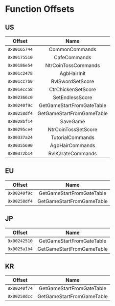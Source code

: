 # Function Offsets

## US
| Offset | Name |
|:-: | :-: |
|`0x00165744`| CommonCommands |
|`0x00175510`| CafeCommands |
|`0x00186e54`| NtrCoinTossCommands |
|`0x001c2478`| AgbHairInit |
|`0x001cc7b0`| RvlSwordSetScore |
|`0x001ecc58`| CtrChickenSetScore |
|`0x002366c0`| SetEndlessScore |
|`0x00240f9c`| GetGameStartFromGateTable |
|`0x00258df4`| GetGameStartFromGameTable |
|`0x0028bf14`| SaveGame |
|`0x00295ce4`| NtrCoinTossSetScore |
|`0x00337a24`| TutorialCommands |
|`0x00355690`| AgbHairCommands |
|`0x00372b14`| RvlKarateCommands |

## EU
| Offset | Name |
|:-: | :-: |
|`0x00240f9c`| GetGameStartFromGateTable |
|`0x00258df4`| GetGameStartFromGameTable |

## JP
| Offset | Name |
|:-: | :-: |
|`0x00242510`| GetGameStartFromGateTable |
|`0x0025a1b4`| GetGameStartFromGameTable |

## KR
| Offset | Name |
|:-: | :-: |
|`0x00240f74`| GetGameStartFromGateTable |
|`0x00258dcc`| GetGameStartFromGameTable |
